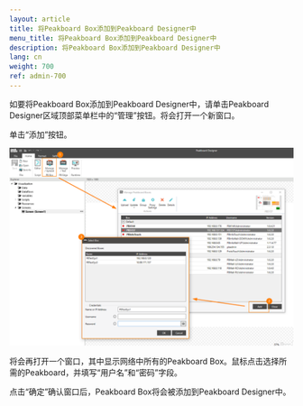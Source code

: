 ```yaml
---
layout: article
title: 将Peakboard Box添加到Peakboard Designer中
menu_title: 将Peakboard Box添加到Peakboard Designer中
description: 将Peakboard Box添加到Peakboard Designer中
lang: cn
weight: 700
ref: admin-700
---
```


如要将Peakboard Box添加到Peakboard Designer中，请单击Peakboard Designer区域顶部菜单栏中的“管理”按钮。将会打开一个新窗口。

单击“添加”按钮。

![Deploy Dialog](/assets/images/admin/add/deploy-dialog.png)

将会再打开一个窗口，其中显示网络中所有的Peakboard Box。鼠标点击选择所需的Peakboard，并填写“用户名”和“密码”字段。

点击“确定”确认窗口后，Peakboard Box将会被添加到Peakboard Designer中。
